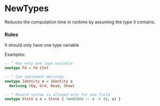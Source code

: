 # NewTypes

Reduces the computation time in runtime by assuming the type it contains.

### Rules

It should only have one type variable

Examples:

```hs
-- ^ Has only one type variable
newtype Fd = Fd CInt

-- ^ Can implement derivngs
newtype Identity a = Identity a
  deriving (Eq, Ord, Read, Show)

-- ^ Record syntax is allowed only for one field
newtype State s a = State { runState :: s -> (s, a) }
```
